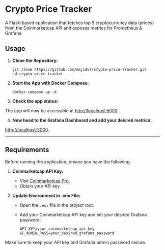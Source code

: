 # Crypto Price Tracker

A Flask-based application that fetches top 5 cryptocurrency data (prices) from the Coinmarketcap API and exposes metrics for Prometheus & Grafana.

## Usage

1. **Clone the Repository:**
    ```
    git clone https://github.com/majidv7/crypto-price-tracker.git
    cd crypto-price-tracker
    ```

2. **Start the App with Docker Compose:**
    ```
    docker-compose up -d
    ```    

3. **Check the app status:**
    
The app will now be accessible at [http://localhost:5000](http://localhost:3000).

4. **Now head to the Grafana Dashboard and add your desired metrics:**

[http://localhost:3000](http://localhost:3000).


---

## Requirements

Before running the application, ensure you have the following:

1. **Coinmarketcap API Key:**
   - Visit [Coinmarketcap Pro](https://pro.coinmarketcap.com).
   - Obtain your API key.

2. **Update Environment in .env File:**
   - Open the `.env` file in the project root.
   - Add your Coinmarketcap API key and set your desired Grafana password:

        ```
        API_KEY=your_coinmarketcap_api_key
        GF_ADMIN_PASS=your_desired_grafana_password
        ```

Make sure to keep your API key and Grafana admin password secure.
